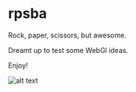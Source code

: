 # rpsba
Rock, paper, scissors, but awesome.

Dreamt up to test some WebGl ideas.

Enjoy!

![alt text](https://imgur.com/g8KapRi.jpg)
